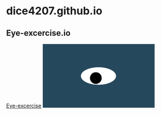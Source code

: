 # dice4207.github.io
## Eye-excercise.io
<a href=" https://dice4207.github.io/Eye-excercise">Eye-excercise</a>
<img src="oneeye.png" width='300'/>
